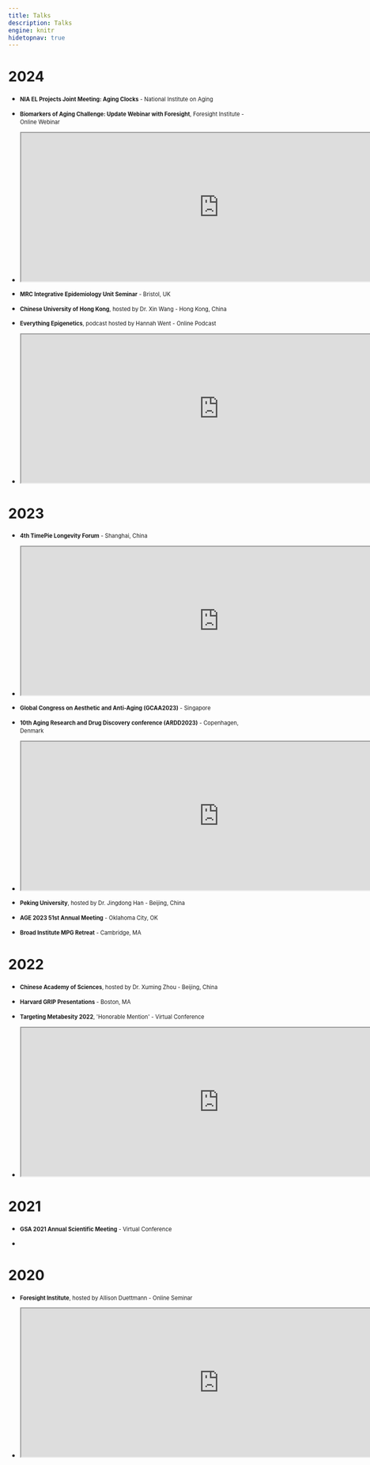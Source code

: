 ```yaml
---
title: Talks
description: Talks
engine: knitr
hidetopnav: true
---
```



<style type="text/css">
ul li:before {
  content: "";
  margin: 0;
}

ul li p {
  margin-left: 0;
}

ul li p, .sidenote {
  font-size: 80%;
  line-height: 1.4;
}

ul li a {
  padding: 0 2px 0 2px;
}
</style>

# **2024**


- **NIA EL Projects Joint Meeting: Aging Clocks** - National Institute on Aging

- **Biomarkers of Aging Challenge: Update Webinar with Foresight**, Foresight Institute - Online Webinar
- <iframe width=800 height=300 src="https://www.youtube.com/embed/KbjjwwgoaLA"> </iframe>

- **MRC Integrative Epidemiology Unit Seminar** - Bristol, UK

- **Chinese University of Hong Kong**, hosted by Dr. Xin Wang - Hong Kong, China

- **Everything Epigenetics**, podcast hosted by Hannah Went - Online Podcast
- <iframe width=800 height=300 src="https://www.youtube.com/embed/Rx5KCm1zEwI"> </iframe>


# **2023**

- **4th TimePie Longevity Forum** - Shanghai, China
- <iframe width=800 height=300 src="https://www.youtube.com/embed/egB-YbKWmeE"> </iframe>


- **Global Congress on Aesthetic and Anti-Aging (GCAA2023)** - Singapore

- **10th Aging Research and Drug Discovery conference (ARDD2023)** - Copenhagen, Denmark

- <iframe width=800 height=300 src="https://www.youtube.com/embed/5Fnojh4H4SE"> </iframe>

- **Peking University**, hosted by Dr. Jingdong Han - Beijing, China

- **AGE 2023 51st Annual Meeting** - Oklahoma City, OK

- **Broad Institute MPG Retreat** - Cambridge, MA

# **2022**

- **Chinese Academy of Sciences**, hosted by Dr. Xuming Zhou - Beijing, China

- **Harvard GRIP Presentations** - Boston, MA

- **Targeting Metabesity 2022**, 'Honorable Mention' - Virtual Conference

- <iframe width=800 height=300 src="https://www.youtube.com/embed/JykxlJr1UNc?si=6d9UAXzOX924Bsp0"> </iframe>

# **2021**

- **GSA 2021 Annual Scientific Meeting** - Virtual Conference

-

# **2020**

- **Foresight Institute**, hosted by Allison Duettmann - Online Seminar

- <iframe width=800 height=300 src="https://www.youtube.com/embed/L0OqBrcetRA?si=L6cFoK-7W1cmqnao"> </iframe>
